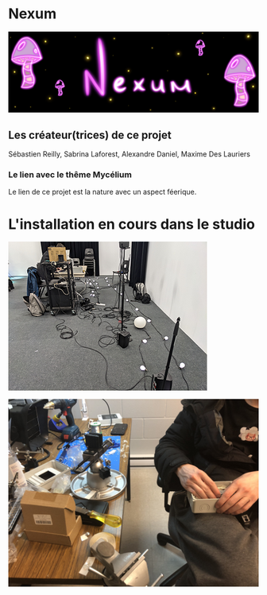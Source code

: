 # Nexum
![image banniere](https://github.com/MeganeRanger/H23_V13_inspirations_RANGER/blob/main/Mycelium/Boucler_la%20_boucle/media/banniereNexum.png)

## Les créateur(trices) de ce projet 
Sébastien Reilly, Sabrina Laforest, Alexandre Daniel, Maxime Des Lauriers

### Le lien avec le thême Mycélium 
Le lien de ce projet est la nature avec un aspect féerique. 

# L'installation en cours dans le studio 
![installation en cours](https://github.com/MeganeRanger/H23_V13_inspirations_RANGER/blob/main/Mycelium/Boucler_la%20_boucle/media/installation_en_cours_01.png)

![installation en cours](https://github.com/MeganeRanger/H23_V13_inspirations_RANGER/blob/main/Mycelium/Boucler_la%20_boucle/media/installation_en_cours_02.jpg)
